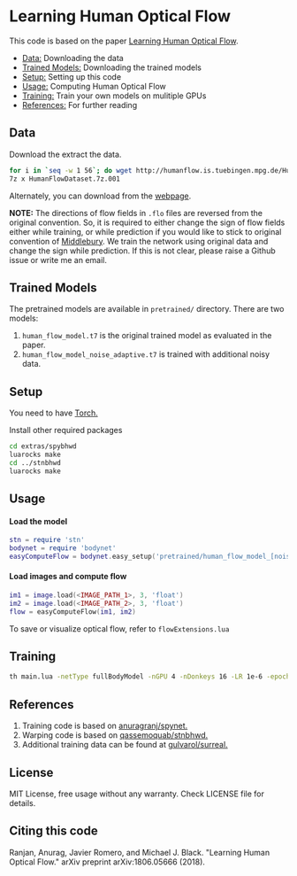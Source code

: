 # Learning Human Optical Flow
This code is based on the paper [Learning Human Optical Flow](https://arxiv.org/abs/1806.05666).

* [Data:](#data)  Downloading the data
* [Trained Models:](#models)  Downloading the trained models
* [Setup:](#setUp)  Setting up this code
* [Usage:](#usage) Computing Human Optical Flow
* [Training:](#training) Train your own models on mulitiple GPUs
* [References:](#references) For further reading

<a name="data"></a>
## Data
Download the extract the data.

```bash
for i in `seq -w 1 56`; do wget http://humanflow.is.tuebingen.mpg.de/HumanFlowDataset.7z.0$i -c; done ;
7z x HumanFlowDataset.7z.001
```
Alternately, you can download from the [webpage](http://humanflow.is.tuebingen.mpg.de/).

**NOTE:** The directions of flow fields in `.flo` files are reversed from the original convention. So, it is required to either change the sign of flow fields either while training, or while prediction if you would like to stick to original convention of [Middlebury](http://vision.middlebury.edu/flow/). We train the network using original data and change the sign while prediction. If this is not clear, please raise a Github issue or write me an email.

<a name="models"></a>
## Trained Models
The pretrained models are available in `pretrained/` directory. There are two models:
1. `human_flow_model.t7` is the original trained model as evaluated in the paper.
2. `human_flow_model_noise_adaptive.t7` is trained with additional noisy data.

<a name="setUp"></a>
## Setup
You need to have [Torch.](http://torch.ch/docs/getting-started.html#_)

Install other required packages
```bash
cd extras/spybhwd
luarocks make
cd ../stnbhwd
luarocks make
```
<a name="usage"></a>
## Usage
#### Load the model
```lua
stn = require 'stn'
bodynet = require 'bodynet'
easyComputeFlow = bodynet.easy_setup('pretrained/human_flow_model_[noise_adaptive].t7')
```
#### Load images and compute flow
```lua
im1 = image.load(<IMAGE_PATH_1>, 3, 'float')
im2 = image.load(<IMAGE_PATH_2>, 3, 'float')
flow = easyComputeFlow(im1, im2)
```
To save or visualize optical flow, refer to `flowExtensions.lua`

<a name="training"></a>
## Training
```bash
th main.lua -netType fullBodyModel -nGPU 4 -nDonkeys 16 -LR 1e-6 -epochSize 1000 -data <PATH_TO_DATASET>
```

<a name="references"></a>
## References

1. Training code is based on [anuragranj/spynet.](https://github.com/anuragranj/spynet)
2. Warping code is based on [qassemoquab/stnbhwd.](https://github.com/qassemoquab/stnbhwd)
3. Additional training data can be found at [gulvarol/surreal.](https://github.com/gulvarol/surreal)

## License
MIT License, free usage without any warranty. Check LICENSE file for details.

## Citing this code
Ranjan, Anurag, Javier Romero, and Michael J. Black. "Learning Human Optical Flow." arXiv preprint arXiv:1806.05666 (2018).
